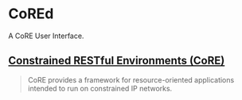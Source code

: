 # CoREd

A CoRE User Interface.

## [Constrained RESTful Environments (CoRE)](https://datatracker.ietf.org/wg/core/charter/)

> CoRE provides a framework for resource-oriented applications intended to run on constrained IP networks.
